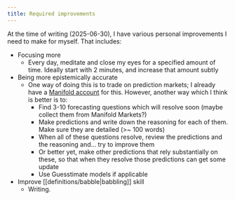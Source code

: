 ```yaml
---
title: Required improvements
---
```

At the time of writing (2025-06-30), I have various personal improvements I need to make for myself. That includes:
- Focusing more
	- Every day, meditate and close my eyes for a specified amount of time. Ideally start with 2 minutes, and increase that amount subtly
- Being more epistemically accurate
	- One way of doing this is to trade on prediction markets; I already have a [Manifold account](https://manifold.markets/khang2009) for this. However, another way which I think is better is to:
		- Find 3-10 forecasting questions which will resolve soon (maybe collect them from Manifold Markets?)
		- Make predictions and write down the reasoning for each of them. Make sure they are detailed (>~ 100 words)
		- When all of these questions resolve, review the predictions and the reasoning and... try to improve them
		- Or better yet, make other predictions that rely substantially on these, so that when they resolve those predictions can get some update
		- Use Guesstimate models if applicable
- Improve [[definitions/babble|babbling]] skill
	- Writing.
